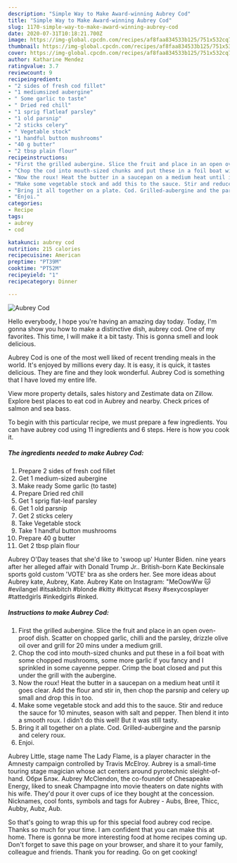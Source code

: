 ```yaml
---
description: "Simple Way to Make Award-winning Aubrey Cod"
title: "Simple Way to Make Award-winning Aubrey Cod"
slug: 1170-simple-way-to-make-award-winning-aubrey-cod
date: 2020-07-31T10:18:21.700Z
image: https://img-global.cpcdn.com/recipes/af8faa834533b125/751x532cq70/aubrey-cod-recipe-main-photo.jpg
thumbnail: https://img-global.cpcdn.com/recipes/af8faa834533b125/751x532cq70/aubrey-cod-recipe-main-photo.jpg
cover: https://img-global.cpcdn.com/recipes/af8faa834533b125/751x532cq70/aubrey-cod-recipe-main-photo.jpg
author: Katharine Mendez
ratingvalue: 3.7
reviewcount: 9
recipeingredient:
- "2 sides of fresh cod fillet"
- "1 mediumsized aubergine"
- " Some garlic to taste"
- " Dried red chill"
- "1 sprig flatleaf parsley"
- "1 old parsnip"
- "2 sticks celery"
- " Vegetable stock"
- "1 handful button mushrooms"
- "40 g butter"
- "2 tbsp plain flour"
recipeinstructions:
- "First the grilled aubergine. Slice the fruit and place in an open oven-proof dish. Scatter on chopped garlic, chilli and the parsley, drizzle olive oil over and grill for 20 mins under a medium grill."
- "Chop the cod into mouth-sized chunks and put these in a foil boat with some chopped mushrooms, some more garlic if you fancy and I sprinkled in some cayenne pepper. Crimp the boat closed and put this under the grill with the aubergine."
- "Now the roux! Heat the butter in a saucepan on a medium heat until it goes clear. Add the flour and stir in, then chop the parsnip and celery up small and drop this in too."
- "Make some vegetable stock and add this to the sauce. Stir and reduce the sauce for 10 minutes, season with salt and pepper. Then blend it into a smooth roux. I didn’t do this well! But it was still tasty."
- "Bring it all together on a plate. Cod. Grilled-aubergine and the parsnip and celery roux."
- "Enjoi."
categories:
- Recipe
tags:
- aubrey
- cod

katakunci: aubrey cod 
nutrition: 215 calories
recipecuisine: American
preptime: "PT39M"
cooktime: "PT52M"
recipeyield: "1"
recipecategory: Dinner

---
```



![Aubrey Cod](https://img-global.cpcdn.com/recipes/af8faa834533b125/751x532cq70/aubrey-cod-recipe-main-photo.jpg)

Hello everybody, I hope you're having an amazing day today. Today, I'm gonna show you how to make a distinctive dish, aubrey cod. One of my favorites. This time, I will make it a bit tasty. This is gonna smell and look delicious.

Aubrey Cod is one of the most well liked of recent trending meals in the world. It's enjoyed by millions every day. It is easy, it is quick, it tastes delicious. They are fine and they look wonderful. Aubrey Cod is something that I have loved my entire life.

View more property details, sales history and Zestimate data on Zillow. Explore best places to eat cod in Aubrey and nearby. Check prices of salmon and sea bass.


To begin with this particular recipe, we must prepare a few ingredients. You can have aubrey cod using 11 ingredients and 6 steps. Here is how you cook it.

<!--inarticleads1-->

##### The ingredients needed to make Aubrey Cod:

1. Prepare 2 sides of fresh cod fillet
1. Get 1 medium-sized aubergine
1. Make ready  Some garlic (to taste)
1. Prepare  Dried red chill
1. Get 1 sprig flat-leaf parsley
1. Get 1 old parsnip
1. Get 2 sticks celery
1. Take  Vegetable stock
1. Take 1 handful button mushrooms
1. Prepare 40 g butter
1. Get 2 tbsp plain flour


Aubrey O&#39;Day teases that she&#39;d like to &#39;swoop up&#39; Hunter Biden. nine years after her alleged affair with Donald Trump Jr.. British-born Kate Beckinsale sports gold custom &#39;VOTE&#39; bra as she orders her. See more ideas about Aubrey kate, Aubrey, Kate. Aubrey Kate on Instagram: &#34;MeOowWw 🐱 #evilangel #itsakbitch #blonde #kitty #kittycat #sexy #sexycosplayer #tattedgirls #inkedgirls #inked. 

<!--inarticleads2-->

##### Instructions to make Aubrey Cod:

1. First the grilled aubergine. Slice the fruit and place in an open oven-proof dish. Scatter on chopped garlic, chilli and the parsley, drizzle olive oil over and grill for 20 mins under a medium grill.
1. Chop the cod into mouth-sized chunks and put these in a foil boat with some chopped mushrooms, some more garlic if you fancy and I sprinkled in some cayenne pepper. Crimp the boat closed and put this under the grill with the aubergine.
1. Now the roux! Heat the butter in a saucepan on a medium heat until it goes clear. Add the flour and stir in, then chop the parsnip and celery up small and drop this in too.
1. Make some vegetable stock and add this to the sauce. Stir and reduce the sauce for 10 minutes, season with salt and pepper. Then blend it into a smooth roux. I didn’t do this well! But it was still tasty.
1. Bring it all together on a plate. Cod. Grilled-aubergine and the parsnip and celery roux.
1. Enjoi.


Aubrey Little, stage name The Lady Flame, is a player character in the Amnesty campaign controlled by Travis McElroy. Aubrey is a small-time touring stage magician whose act centers around pyrotechnic sleight-of-hand. Обри Блэк. Aubrey McClendon, the co-founder of Chesapeake Energy, liked to sneak Champagne into movie theaters on date nights with his wife. They&#39;d pour it over cups of ice they bought at the concession. Nicknames, cool fonts, symbols and tags for Aubrey - Aubs, Bree, Thicc, Aubby, Aubz, Aub. 

So that's going to wrap this up for this special food aubrey cod recipe. Thanks so much for your time. I am confident that you can make this at home. There is gonna be more interesting food at home recipes coming up. Don't forget to save this page on your browser, and share it to your family, colleague and friends. Thank you for reading. Go on get cooking!
